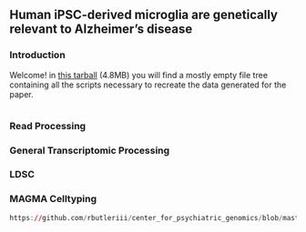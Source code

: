 ## Human iPSC-derived microglia are genetically relevant to Alzheimer’s disease

### Introduction
Welcome! in [this tarball](_data/iMG_analysis.tar.gz) (4.8MB) you will find a mostly empty file tree containing all the scripts necessary to recreate the data generated for the paper.
```sh

```

### Read Processing

### General Transcriptomic Processing

### LDSC

### MAGMA Celltyping

```R
https://github.com/rbutleriii/center_for_psychiatric_genomics/blob/master/scripts/2019-03-08_CQN_deseq_pe_se.R
```
